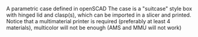 A parametric case defined in openSCAD
The case is a "suitcase" style box with hinged lid and clasp(s), which can be imported in a slicer and printed.
Notice that a multimaterial printer is required (preferably at least 4 materials), multicolor will not be enough (AMS and MMU will not work)
